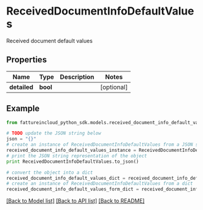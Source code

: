 # ReceivedDocumentInfoDefaultValues

Received document default values

## Properties
Name | Type | Description | Notes
------------ | ------------- | ------------- | -------------
**detailed** | **bool** |  | [optional] 

## Example

```python
from fattureincloud_python_sdk.models.received_document_info_default_values import ReceivedDocumentInfoDefaultValues

# TODO update the JSON string below
json = "{}"
# create an instance of ReceivedDocumentInfoDefaultValues from a JSON string
received_document_info_default_values_instance = ReceivedDocumentInfoDefaultValues.from_json(json)
# print the JSON string representation of the object
print ReceivedDocumentInfoDefaultValues.to_json()

# convert the object into a dict
received_document_info_default_values_dict = received_document_info_default_values_instance.to_dict()
# create an instance of ReceivedDocumentInfoDefaultValues from a dict
received_document_info_default_values_form_dict = received_document_info_default_values.from_dict(received_document_info_default_values_dict)
```
[[Back to Model list]](../README.md#documentation-for-models) [[Back to API list]](../README.md#documentation-for-api-endpoints) [[Back to README]](../README.md)



